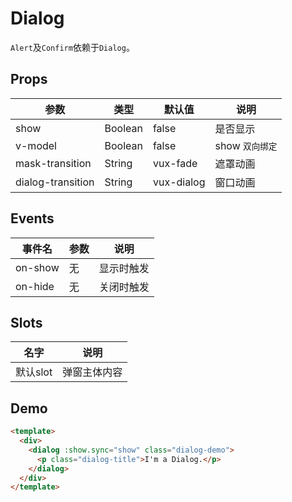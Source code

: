 # Dialog

`Alert`及`Confirm`依赖于`Dialog`。

## Props

| 参数        | 类型        | 默认值 | 说明 |
| ----------- | ---------------------- | ---------- | ------- |
| show | Boolean | false | 是否显示 |
| v-model | Boolean | false |show   `双向绑定` |
| mask-transition | String | vux-fade | 遮罩动画 |
| dialog-transition | String | vux-dialog | 窗口动画 |

## Events

| 事件名       | 参数       | 说明 |
| ----------- | ---------------------- | ---------- |
| on-show | 无 | 显示时触发 |
| on-hide | 无 | 关闭时触发 |

## Slots

| 名字       | 说明       | 
| ----------- | ---------------------- | 
| 默认slot | 弹窗主体内容 | 

## Demo

``` html
<template>
  <div>
    <dialog :show.sync="show" class="dialog-demo">
      <p class="dialog-title">I'm a Dialog.</p>
    </dialog>
  </div>
</template>

```